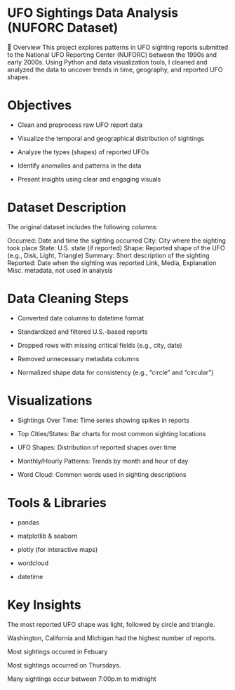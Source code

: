# UFO Sightings Data Analysis (NUFORC Dataset)
📁 Overview
This project explores patterns in UFO sighting reports submitted to the National UFO Reporting Center (NUFORC) between the 1990s and early 2000s. Using Python and data visualization tools, I cleaned and analyzed the data to uncover trends in time, geography, and reported UFO shapes.


#  Objectives
- Clean and preprocess raw UFO report data

- Visualize the temporal and geographical distribution of sightings

- Analyze the types (shapes) of reported UFOs

- Identify anomalies and patterns in the data

- Present insights using clear and engaging visuals

# Dataset Description
The original dataset includes the following columns:

Occurred:	Date and time the sighting occurred
City:	City where the sighting took place
State:	U.S. state (if reported)
Shape:	Reported shape of the UFO (e.g., Disk, Light, Triangle)
Summary:	Short description of the sighting
Reported:	Date when the sighting was reported
Link, Media, Explanation	Misc. metadata, not used in analysis

# Data Cleaning Steps
- Converted date columns to datetime format

- Standardized and filtered U.S.-based reports

- Dropped rows with missing critical fields (e.g., city, date)

- Removed unnecessary metadata columns

- Normalized shape data for consistency (e.g., “circle” and “circular”)

#  Visualizations
- Sightings Over Time: Time series showing spikes in reports

- Top Cities/States: Bar charts for most common sighting locations

- UFO Shapes: Distribution of reported shapes over time

- Monthly/Hourly Patterns: Trends by month and hour of day

- Word Cloud: Common words used in sighting descriptions

#  Tools & Libraries
- pandas

- matplotlib & seaborn

- plotly (for interactive maps)

- wordcloud

- datetime

#  Key Insights

The most reported UFO shape was light, followed by circle and triangle.

Washington, California and Michigan had the highest number of reports.

Most sightings occured in Febuary 

Most sightings occurred on Thursdays.

Many sightings occur between 7:00p.m to midnight


